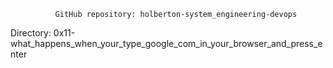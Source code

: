 
              GitHub repository: holberton-system_engineering-devops
Directory: 0x11-what_happens_when_your_type_google_com_in_your_browser_and_press_enter